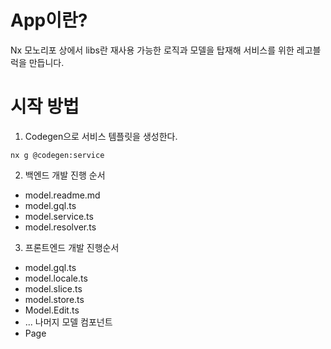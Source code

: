 # App이란?

Nx 모노리포 상에서 libs란 재사용 가능한 로직과 모델을 탑재해 서비스를 위한 레고블럭을 만듭니다.

# 시작 방법

1. Codegen으로 서비스 템플릿을 생성한다.

```
nx g @codegen:service
```

2. 백엔드 개발 진행 순서

- model.readme.md
- model.gql.ts
- model.service.ts
- model.resolver.ts

3. 프론트엔드 개발 진행순서

- model.gql.ts
- model.locale.ts
- model.slice.ts
- model.store.ts
- Model.Edit.ts
- ... 나머지 모델 컴포넌트
- Page
